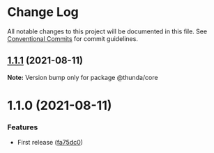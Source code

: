 # Change Log

All notable changes to this project will be documented in this file.
See [Conventional Commits](https://conventionalcommits.org) for commit guidelines.

## [1.1.1](https://github.com/crazywolf132/Thunda/compare/@thunda/core@1.1.0...@thunda/core@1.1.1) (2021-08-11)

**Note:** Version bump only for package @thunda/core





# 1.1.0 (2021-08-11)


### Features

* First release ([fa75dc0](https://github.com/crazywolf132/Thunda/commit/fa75dc024fae914ea16acbf9be243a2c5190c909))
